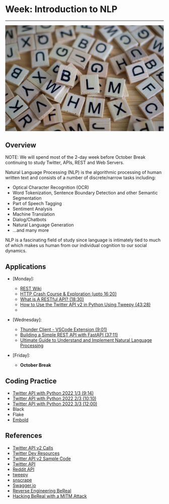 # Week: Introduction to NLP
<hr>

![Map Image](images/img_iphs290_nlp_intro_alvensia-angela-_N0srPVrfVk-unsplash.jpg)

## Overview

NOTE: We will spend most of the 2-day week before October Break continuing to study Twitter, APIs, REST and Web Servers.

Natural Language Processing (NLP) is the algorithmic processing of human written text and consists of a number of discrete/narrow tasks including:

* Optical Character Recognition (OCR)
* Word Tokenization, Sentence Boundary Detection and other Semantic Segmentation
* Part of Speech Tagging
* Sentiment Analysis
* Machine Translation
* Dialog/Chatbots
* Natural Language Generation
* ...and many more

NLP is a fascinating field of study since language is intimately tied to much of which makes us human from our individual cognition to our social dynamics.



## Applications

- [Monday]: 

    * [REST Wiki](https://en.wikipedia.org/wiki/Representational_state_transfer)
    * [HTTP Crash Course & Exploration (upto 16:20)](https://www.youtube.com/watch?v=iYM2zFP3Zn0)
    * [What is A RESTful API? (18:30)](https://www.youtube.com/watch?v=Q-BpqyOT3a8)
    * [How to Use the Twitter API v2 in Python Using Tweepy (43:28)](https://www.youtube.com/watch?v=0EekpQBEP_8&t=985s)
    * 
- [Wednesday]: 
    * [Thunder Client - VSCode Extension (9:01)](https://www.youtube.com/watch?v=o-YUD9qF-eQ)
    * [Building a Simple REST API with FastAPI (37:11)](https://www.youtube.com/watch?v=VSQZl43jFzk) 
    * [Ultimate Guide to Understand and Implement Natural Language Processing](https://www.analyticsvidhya.com/blog/2017/01/ultimate-guide-to-understand-implement-natural-language-processing-codes-in-python/)
- [Friday]: 
    * **October Break**


## Coding Practice

* [Twitter API with Python 2022 1/3 (9:14)](https://www.youtube.com/watch?v=fQLa40L_BWA)
* [Twitter API with Python 2022 2/3 (10:10)](https://www.youtube.com/watch?v=9ueHyvMOqJ4)
* [Twitter API with Python 2022 3/3 (12:00)](https://www.youtube.com/watch?v=YdRTs0LmiuU)
* Black
* Flake
* [Embold](https://embold.io/)

## References

* [Twitter API v2 Calls](https://developer.twitter.com/apitools/api?endpoint=/2/tweets/search/recent&method=get)
* [Twitter Dev Resources](https://github.com/twitterdev)
* [Twitter API v2 Sample Code](https://github.com/twitterdev/Twitter-API-v2-sample-code)
* [Twitter API](https://developer.twitter.com/en/docs/twitter-api)
* [Reddit API](https://www.reddit.com/dev/api/)
* [tweepy](https://github.com/tweepy/tweepy)
* [snscrape](https://github.com/JustAnotherArchivist/snscrape)
* [Swagger.io](https://app.swaggerhub.com/home)
* [Reverse Engineering BeReal](https://shomil.me/bereal/)
* [Hacking BeReal with a MITM Attack](https://blog.oscars.dev/posts/hacking_bereal_with_man_in_the_middle)




